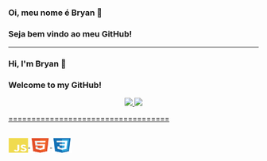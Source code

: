 ### Oi, meu nome é Bryan 👋
### Seja bem vindo ao meu GitHub!
-----------------------------------
### Hi, I'm Bryan 👋
### Welcome to my GitHub!


<div align="center">
  <a href="https://github.com/bryanwac">
  <img height="180em" src="https://github-readme-stats.vercel.app/api?username=bryanwac&show_icons=true&theme=dark&include_all_commits=true&count_private=true"/>
  <img height="180em" src="https://github-readme-stats.vercel.app/api/top-langs/?username=bryanwac&layout=compact&langs_count=7&theme=dracula"/>
</div>

===================================
  
  <div style="display: inline_block"><br>
  <img align="center" alt="Bryan-Js" height="30" width="40" src="https://raw.githubusercontent.com/devicons/devicon/master/icons/javascript/javascript-plain.svg">
  <img align="center" alt="Bryan-HTML" height="30" width="40" src="https://raw.githubusercontent.com/devicons/devicon/master/icons/html5/html5-original.svg">
  <img align="center" alt="Bryan-CSS" height="30" width="40" src="https://raw.githubusercontent.com/devicons/devicon/master/icons/css3/css3-original.svg">
  <link rel="stylesheet" href="https://cdn.jsdelivr.net/gh/devicons/devicon@v2.14.0/devicon.min.css">

</div>

